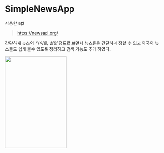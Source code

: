SimpleNewsApp
==================

사용한 api
> https://newsapi.org/

간단하게 뉴스의 *타이틀*, *설명* 정도로 보면서 뉴스들을 간단하게 접할 수 있고 외국의 뉴스들도 쉽게 볼수 있도록 정리하고 검색 기능도 추가 하였다.

<img src="https://user-images.githubusercontent.com/54847106/115877672-aa039f80-a482-11eb-9f84-56bd21d26ff9.jpeg"  width="200" height="300">
